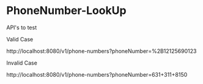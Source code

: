 # PhoneNumber-LookUp

API's to test

Valid Case

http://localhost:8080/v1/phone-numbers?phoneNumber=%2B12125690123

Invalid Case

http://localhost:8080/v1/phone-numbers?phoneNumber=631+311+8150


